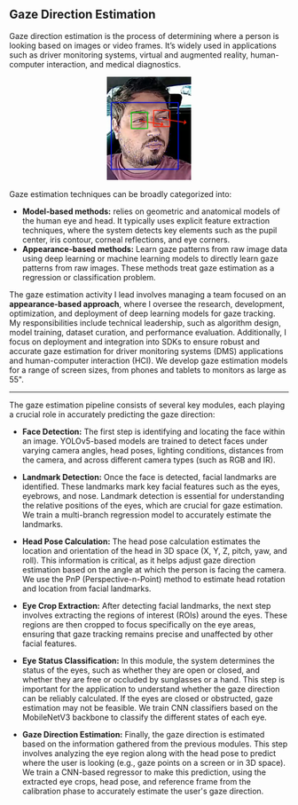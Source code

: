 
## Gaze Direction Estimation ##


Gaze direction estimation is the process of determining where a person is looking based on images or video frames. It’s widely used in applications such as driver monitoring systems, virtual and augmented reality, human-computer interaction, and medical diagnostics.

<div style="text-align: center;">
  <img src="images/gaze_estimation_page_driver_image.png?raw=true" width="30%" height="30%"/>
</div>

Gaze estimation techniques can be broadly categorized into:

+ **Model-based methods:** relies on geometric and anatomical models of the human eye and head. It typically uses explicit feature extraction techniques, where the system detects key elements such as the pupil center, iris contour, corneal reflections, and eye corners.
+ **Appearance-based methods:** Learn gaze patterns from raw image data using deep learning or machine learning models to directly learn gaze patterns from raw images. These methods treat gaze estimation as a regression or classification problem.
  
The gaze estimation activity I lead involves managing a team focused on an **appearance-based approach**, where I oversee the research, development, optimization, and deployment of deep learning models for gaze tracking. My responsibilities include technical leadership, such as algorithm design, model training, dataset curation, and performance evaluation. Additionally, I focus on deployment and integration into SDKs to ensure robust and accurate gaze estimation for driver monitoring systems (DMS) applications and human-computer interaction (HCI). We develop gaze estimation models for a range of screen sizes, from phones and tablets to monitors as large as 55".

---

The gaze estimation pipeline consists of several key modules, each playing a crucial role in accurately predicting the gaze direction:

+ **Face Detection:** The first step is identifying and locating the face within an image. YOLOv5-based models are trained to detect faces under varying camera angles, head poses, lighting conditions, distances from the camera, and across different camera types (such as RGB and IR).

+ **Landmark Detection:** Once the face is detected, facial landmarks are identified. These landmarks mark key facial features such as the eyes, eyebrows, and nose. Landmark detection is essential for understanding the relative positions of the eyes, which are crucial for gaze estimation. We train a multi-branch regression model to accurately estimate the landmarks.

+ **Head Pose Calculation:** The head pose calculation estimates the location and orientation of the head in 3D space (X, Y, Z, pitch, yaw, and roll). This information is critical, as it helps adjust gaze direction estimation based on the angle at which the person is facing the camera. We use the PnP (Perspective-n-Point) method to estimate head rotation and location from facial landmarks.

+ **Eye Crop Extraction:** After detecting facial landmarks, the next step involves extracting the regions of interest (ROIs) around the eyes. These regions are then cropped to focus specifically on the eye areas, ensuring that gaze tracking remains precise and unaffected by other facial features.

+ **Eye Status Classification:** In this module, the system determines the status of the eyes, such as whether they are open or closed, and whether they are free or occluded by sunglasses or a hand. This step is important for the application to understand whether the gaze direction can be reliably calculated. If the eyes are closed or obstructed, gaze estimation may not be feasible. We train CNN classifiers based on the MobileNetV3 backbone to classify the different states of each eye.

+ **Gaze Direction Estimation:** Finally, the gaze direction is estimated based on the information gathered from the previous modules. This step involves analyzing the eye region along with the head pose to predict where the user is looking (e.g., gaze points on a screen or in 3D space). We train a CNN-based regressor to make this prediction, using the extracted eye crops, head pose, and reference frame from the calibration phase to accurately estimate the user's gaze direction.



